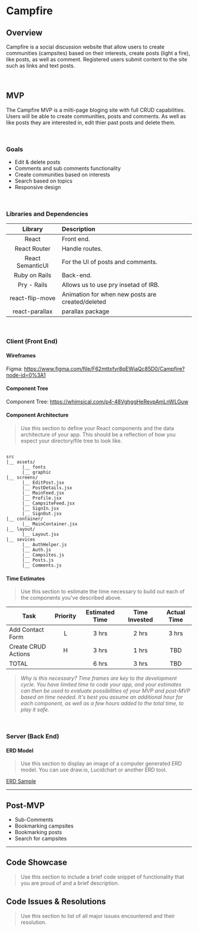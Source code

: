 # Campfire

## Overview
  Campfire is a social discussion website that allow users to create communities (campsites) based on their interests, create posts (light a fire), like posts, as well as comment. Registered users submit content to the site such as links and text posts.


<br>

## MVP

The Campfire MVP is a milti-page bloging site with full CRUD capabilities. Users will be able to create communities, posts and comments. As well as like posts they are interested in, edit thier past posts and delete them.

<br>

### Goals

- Edit & delete posts
- Comments and sub comments functionality
- Create communities based on interests
- Search based on topics
- Responsive design

<br>

### Libraries and Dependencies

|     Library      | Description                                |
| :--------------: | :----------------------------------------- |
|      React       | Front end.                                 |
|   React Router   | Handle routes.                             |
| React SemanticUI | For the UI of posts and comments.          |
|  Ruby on Rails   | Back-end.                                  |
|  Pry - Rails     | Allows us to use pry insetad of IRB.       |
| react-flip-move  | Animation for when new posts are created/deleted |
| react-parallax   | parallax package                           |


<br>

### Client (Front End)

#### Wireframes

Figma: https://www.figma.com/file/F62mttxfyr8pEWiaQc85D0/Campfire?node-id=0%3A1


#### Component Tree

Component Tree: https://whimsical.com/p4-48VghggHeRevpAmLnWLGuw

#### Component Architecture

> Use this section to define your React components and the data architecture of your app. This should be a reflection of how you expect your directory/file tree to look like. 

``` structure

src
|__ assets/
      |__ fonts
      |__ graphic
|__ screens/
      |__ EditPost.jsx
      |__ PostDetails.jsx
      |__ MainFeed.jsx
      |__ Profile.jsx
      |__ CampsiteFeed.jsx
      |__ SignIn.jsx
      |__ SignOut.jsx
|__ container/
      |__ MainContainer.jsx
|__ layout/
      |__ Layout.jsx
|__ sevices
      |__ AuthHelper.js
      |__ Auth.js
      |__ Campsites.js
      |__ Posts.js
      |__ Comments.js

```

#### Time Estimates

> Use this section to estimate the time necessary to build out each of the components you've described above.

| Task                | Priority | Estimated Time | Time Invested | Actual Time |
| ------------------- | :------: | :------------: | :-----------: | :---------: |
| Add Contact Form    |    L     |     3 hrs      |     2 hrs     |    3 hrs    |
| Create CRUD Actions |    H     |     3 hrs      |     1 hrs     |     TBD     |
| TOTAL               |          |     6 hrs      |     3 hrs     |     TBD     |

> _Why is this necessary? Time frames are key to the development cycle. You have limited time to code your app, and your estimates can then be used to evaluate possibilities of your MVP and post-MVP based on time needed. It's best you assume an additional hour for each component, as well as a few hours added to the total time, to play it safe._

<br>

### Server (Back End)

#### ERD Model

> Use this section to display an image of a computer generated ERD model. You can use draw.io, Lucidchart or another ERD tool.

[ERD Sample](https://drive.google.com/file/d/1kLyQTZqfcA4jjKWQexfEkG2UspyclK8Q/view)
<br>

***

## Post-MVP

- Sub-Comments
- Bookmarking campsites
- Bookmarking posts
- Search for campsites

***

## Code Showcase

> Use this section to include a brief code snippet of functionality that you are proud of and a brief description.

## Code Issues & Resolutions

> Use this section to list of all major issues encountered and their resolution.
